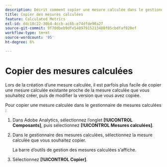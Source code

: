 ```yaml
---
description: Décrit comment copier une mesure calculée dans le gestionnaire de mesures calculées.
title: Copier des mesures calculées
feature: Calculated Metrics
exl-id: ddc18c22-30b4-4ccb-ac6b-e74dfde98a27
source-git-commit: 9f70dbeb9dfe54897915213480f05cbdfaf920ef
workflow-type: tm+mt
source-wordcount: '95'
ht-degree: 6%

---
```


# Copier des mesures calculées

Lors de la création d’une mesure calculée, il est parfois plus facile de copier une mesure calculée existante proche de la mesure calculée que vous souhaitez créer, puis de modifier la version que vous avez copiée.

Pour copier une mesure calculée dans le gestionnaire de mesures calculées :

1. Dans Adobe Analytics, sélectionnez l’onglet **[!UICONTROL Composants]**, puis sélectionnez **[!UICONTROL Mesures calculées]**.

1. Dans le gestionnaire des mesures calculées, sélectionnez la mesure calculée que vous souhaitez copier.

   La barre d’outils de gestion des mesures calculées s’affiche.

1. Sélectionnez **[!UICONTROL Copier]**.

